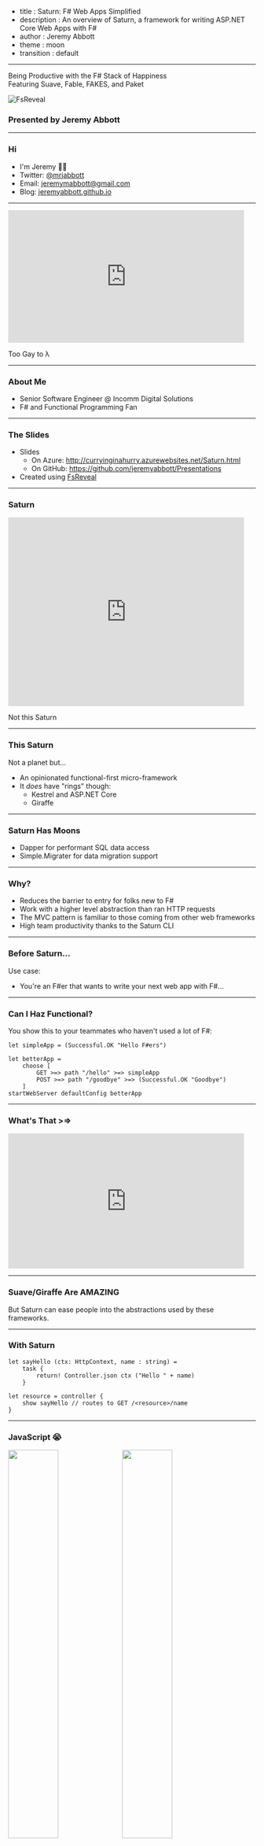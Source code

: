 - title : Saturn: F# Web Apps Simplified
- description : An overview of Saturn, a framework for writing ASP.NET Core Web Apps with F#
- author : Jeremy Abbott
- theme : moon
- transition : default

***

Being Productive with the F# Stack of Happiness
<br />
Featuring Suave, Fable, FAKES, and Paket

![FsReveal](images/fsharp256.png)

### Presented by Jeremy Abbott

***

### Hi

- I'm Jeremy 🖖🏼
- Twitter: [@mrjabbott](http://twitter.com/mrjabbott)
- Email: jeremymabbott@gmail.com
- Blog: [jeremyabbott.github.io](http://jeremyabbott.github.io)

---

<iframe src="https://giphy.com/embed/3o7aTpj3LZxNF7OuJy" width="480" height="270" frameBorder="0" class="giphy-embed"></iframe><p>Too Gay to λ</p>

---

### About Me

- Senior Software Engineer @ Incomm Digital Solutions
- F# and Functional Programming Fan

***

### The Slides

- Slides
  - On Azure: http://curryinginahurry.azurewebsites.net/Saturn.html
  - On GitHub: https://github.com/jeremyabbott/Presentations
- Created using [FsReveal](https://github.com/fsprojects/FsReveal)

---

### Saturn

<iframe src="https://giphy.com/embed/mFqPsiBhLZ0wo" width="480" height="384" frameBorder="0" class="giphy-embed"></iframe>

Not this Saturn

---

### This Saturn

Not a planet but...

- An opinionated functional-first micro-framework
- It *does* have "rings" though:
  - Kestrel and ASP.NET Core
  - Giraffe

---

### Saturn Has Moons

- Dapper for performant SQL data access
- Simple.Migrater for data migration support

---

### Why?

- Reduces the barrier to entry for folks new to F#
- Work with a higher level abstraction than ran HTTP requests
- The MVC pattern is familiar to those coming from other web frameworks
- High team productivity thanks to the Saturn CLI

***

### Before Saturn...

Use case:

- You're an F#er that wants to write your next web app with F#...

---

### Can I Haz Functional?

You show this to your teammates who haven't used a lot of F#:

    let simpleApp = (Successful.OK "Hello F#ers")

    let betterApp =
        choose [
            GET >=> path "/hello" >=> simpleApp
            POST >=> path "/goodbye" >=> (Successful.OK "Goodbye")
        ]
    startWebServer defaultConfig betterApp

---

### What's That >=>

<iframe src="https://giphy.com/embed/12mPcp41D9a1i0" width="480" height="275" frameBorder="0" class="giphy-embed" allowFullScreen></iframe>

---

### Suave/Giraffe Are AMAZING

But Saturn can ease people into the abstractions used by these frameworks.

---

### With Saturn

    let sayHello (ctx: HttpContext, name : string) =
        task {
            return! Controller.json ctx ("Hello " + name)
        }

    let resource = controller {
        show sayHello // routes to GET /<resource>/name
    }

***

### JavaScript 😭

<img src="images/typeScript.png" style="float: left; width: 45%; margin-right: 1%; margin-bottom: 0.5em;">
<img src="images/typeScript2.png" style="float: left; width: 45%; margin-right: 1%; margin-bottom: 0.5em;">
<p style="clear: both;">
<!--![typescript1](images/typeScript.png)
![typescript2](images/typeScript2.png)-->

---

### Not JavaScript ❤️
![addFable](images/fableAdd.png)
![addFable2](images/fableAdd2.png)

- Real static typing with type inference!
- The F# compiler tells you something is wrong

---

### How it Works

- F# -> Fable -> ES6 -> Babel -> ES5
- Webpack converts F# to ES6 using the Fable compiler
- Webpack converts ES6 to ES5
- Fable integrates with the existing JavaScript ecosystem
- Fable lets you write F# and emit JavaScript you can be proud of!

---

### Getting Started

1. Install the templates
  - `dotnet new -i Fable.Template`
  - `dotnet new -i Fable.Template.Elmish.React`
2. Use one of the templates
  - `dotnet new fable-elmish-react -n myproject` or
  - `dotnet new fable -n myproject`

---

### Fable Compatibility

Read the [docs](http://fable.io/docs/compatibility.html) yo

***

### SAFE Stack

- Full Stack F#
  - Suave, Azure, Fable, Elmish
- Edit, Save, Recompile Workflow Throughout
- Leverages the Elmish architecture on the client with React
- All you need is dotnet core and VS Code. No heavy tooling.
- the Fable-Suave-Scaffold was extracted from production code running today
  - Shout out to Steffen Forkmann
    - Paket, SAFE Stack, brilliant and kind F#er/human

---

### Elmish

- Leverage the "model view update" architecture pioneered by Elm
- Models define application state
- Messages declared as cases in a discriminated union

---

### OSS Shout Out

1. Ionide
1. Suave
1. Fable
1. Paket
1. Fake
1. Expecto
1. Canopy

---

### Deployment

- It's really easy to deploy this stack using docker
- Docker Hub/Azure
- Docker Cloud/Digital Ocean w/ Linux

***

### Paket

- Paket is an alternative (and better) package manager for .NET
- Allows you to reference Nuget, Git repos, and HTTP sources
- Paket keeps track of exact versions of the pacakges you install
  - It also gives you visibility into your transitive dependencies

***

### FAKE

- F# Make: A DSL for build tasks
- Write your build scripts in F#

***

### Questions

Any questions?

***

### Summary

- Full stack F# to make you more productive
- F# on the server with Suave running on .NET Core
- F# on the client with Fable, leveraging the power of the JavaScript ecosystem
- Paket for .NET dependency management
- FAKE for writing maintainable build scripts

***

### Resources

- [F# Foundation](http://fsharp.org/)
- [F# Applied](http://products.tamizhvendan.in/fsharp-applied/)
- [The Book of F#](https://www.nostarch.com/fsharp)
- [F# for Fun and Profit](https://fsharpforfunandprofit.com/)